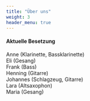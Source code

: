 ```yaml
---
title: "Über uns"
weight: 3
header_menu: true
---
```


#### Aktuelle Besetzung
Anne (Klarinette, Bassklarinette)  
Eli (Gesang)  
Frank (Bass)  
Henning (Gitarre)  
Johannes (Schlagzeug, Gitarre)  
Lara (Altsaxophon)  
Maria (Gesang)  
